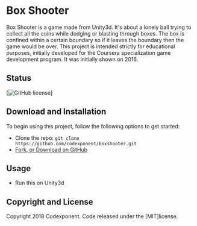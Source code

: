 # Box Shooter

Box Shooter is a game made from Unity3d. It's about a lonely ball trying to collect all the coins while dodging or blasting through boxes. The box is confined within a certain boundary so if it leaves the boundary then the game would be over. This project is intended strictly for educational purposes, initially developed for the Coursera specialization game development program. It was initially shown on 2016. 

## Status

[![GitHub license](https://img.shields.io/badge/license-MIT-blue.svg)]

## Download and Installation

To begin using this project, follow the following options to get started:
* Clone the repo: `git clone https://github.com/codexponent/boxshooter.git`
* [Fork, or Download on GitHub](https://github.com/codexponent/boxshooter)

## Usage

- Run this on Unity3d

## Copyright and License

Copyright 2018 Codexponent. Code released under the [MIT]license.

